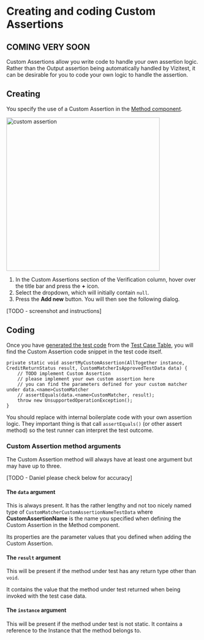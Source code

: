 # Creating and coding Custom Assertions

## COMING VERY SOON

Custom Assertions allow you write code to handle your own assertion logic. Rather than the Output assertion being automatically handled by Vizitest, it can be desirable for you to code your own logic to handle the assertion. 

## Creating
You specify the use of a Custom Assertion in the [Method component](method-component.md).

<img src="custom-assertion-add.png" alt="custom assertion" width="400"/>

1. In the Custom Assertions section of the Verification column, hover over the title bar and press the **+** icon.
2. Select the dropdown, which will initially contain ```null```.
3. Press the **Add new** button. You will then see the following dialog.

[TODO - screenshot and instructions]


## Coding
Once you have [generated the test code](codegen.md) from the [Test Case Table](test-case-table.md), you will find the Custom Assertion code snippet in the test code itself.

```
private static void assertMyCustomAssertion(AllTogether instance, CreditReturnStatus result, CustomMatcherIsApprovedTestData data) {
    // TODO implement Custom Assertion
    // please implement your own custom assertion here
    // you can find the parameters defined for your custom matcher under data.<name>CustomMatcher
    // assertEquals(data.<name>CustomMatcher, result);
    throw new UnsupportedOperationException();
}
```

You should replace with internal boilerplate code with your own assertion logic. They important thing is that call ```assertEquals()``` (or other assert method) so the test runner can interpret the test outcome.

### Custom Assertion method arguments
The Custom Assertion method will always have at least one argument but may have up to three.

[TODO - Daniel please check below for accuracy]

#### The ```data``` argument
This is always present. It has the rather lengthy and not too nicely named type of ```CustomMatcherCustomAssertionNameTestData``` where **CustomAssertionName** is the name you specified when defining the Custom Assertion in the Method component.

Its properties are the parameter values that you defined when adding the Custom Assertion.

#### The ```result``` argument
This will be present if the method under test has any return type other than ```void```. 

It contains the value that the method under test returned when being invoked with the test case data.

#### The ```instance``` argument
This will be present if the method under test is not static. It contains a reference to the Instance that the method belongs to.

